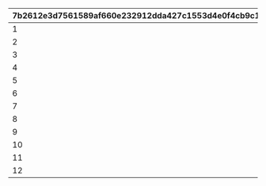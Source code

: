 |7b2612e3d7561589af660e232912dda427c1553d4e0f4cb9c1961d5102ce1cb4|ccbca93988bb023f1a4b167e2e1bb01df774e1e174846b7e40f79b25c2dff90a|ac032c5470f1785c7f3405abad455f6a8ba5bcca328a348001adaadfe91c4569|c8add7744bd958c5821c7281dd4eddb160c2435b2839131e88f804b9ebab7325|07f7ffe858d2f9e0389ff778f436d962f903551412d8d0a3da4e2c4f67d04b2f|
| --- | --- | --- | --- | --- |
|1|91002|8|30109001|100|
|2|20002|2|30109001|10|
|3|91002|8|30109002|100|
|4|94002|12|30109002|40000|
|5|91002|8|30109003|300|
|6|91002|8|30109004|500|
|7|91002|8|30109005|500|
|8|94002|12|30109005|1000000|
|9|91002|8|30109006|500|
|10|94002|12|30109006|500000|
|11|91002|8|30110001|600|
|12|94002|12|30110006|200000|